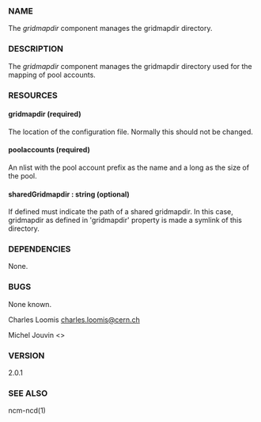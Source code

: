 ### NAME

The _gridmapdir_ component manages the gridmapdir directory.

### DESCRIPTION

The _gridmapdir_ component manages the gridmapdir directory used for the
mapping of pool accounts.

### RESOURCES

#### gridmapdir (required)

The location of the configuration file.  Normally this should not be
changed. 

#### poolaccounts (required)

An nlist with the pool account prefix as the name and a long as the
size of the pool.

#### sharedGridmapdir : string (optional)  

If defined must indicate the path of a shared gridmapdir. In this case, gridmapdir as defined in 'gridmapdir' property
is made a symlink of this directory.

### DEPENDENCIES

None.

### BUGS

None known.

Charles Loomis <charles.loomis@cern.ch>

Michel Jouvin <>

### VERSION

2.0.1

### SEE ALSO

ncm-ncd(1)
